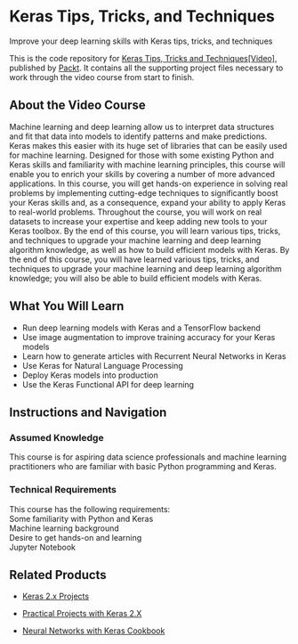 # Keras Tips, Tricks, and Techniques
Improve your deep learning skills with Keras tips, tricks, and techniques	


This is the code repository for [Keras Tips, Tricks and Techniques[Video]](https://www.packtpub.com/data/keras-tips-tricks-and-techniques-video), published by [Packt](https://www.packtpub.com/?utm_source=github). It contains all the supporting project files necessary to work through the video course from start to finish.

## About the Video Course
Machine learning and deep learning allow us to interpret data structures and fit that data into models to identify patterns and make predictions. Keras makes this easier with its huge set of libraries that can be easily used for machine learning.
Designed for those with some existing Python and Keras skills and familiarity with machine learning principles, this course will enable you to enrich your skills by covering a number of more advanced applications. In this course, you will get hands-on experience in solving real problems by implementing cutting-edge techniques to significantly boost your Keras skills and, as a consequence, expand your ability to apply Keras to real-world problems. Throughout the course, you will work on real datasets to increase your expertise and keep adding new tools to your Keras toolbox.
By the end of this course, you will learn various tips, tricks, and techniques to upgrade your machine learning and deep learning algorithm knowledge, as well as how to build efficient models with Keras.
By the end of this course, you will have learned various tips, tricks, and techniques to upgrade your machine learning and deep learning algorithm knowledge; you will also be able to build efficient models with Keras.


<H2>What You Will Learn</H2>
<DIV class=book-info-will-learn-text>
<UL>
<LI>Run deep learning models with Keras and a TensorFlow backend
<LI>Use image augmentation to improve training accuracy for your Keras models
<LI>Learn how to generate articles with Recurrent Neural Networks in Keras
<LI>Use Keras for Natural Language Processing
<LI>Deploy Keras models into production
<LI>Use the Keras Functional API for deep learning
</LI></UL></DIV>

## Instructions and Navigation
### Assumed Knowledge
This course is for aspiring data science professionals and machine learning practitioners who are familiar with basic Python programming and Keras.	


### Technical Requirements
This course has the following requirements:<br/>
Some familiarity with Python and Keras<br/>
Machine learning background<br/>
Desire to get hands-on and learning<br/>
Jupyter Notebook<br/>






## Related Products
* [Keras 2.x Projects](https://www.packtpub.com/big-data-and-business-intelligence/keras-2x-projects-0)

* [Practical Projects with Keras 2.X](https://www.packtpub.com/big-data-and-business-intelligence/practical-projects-keras-2x)

* [Neural Networks with Keras Cookbook](https://www.packtpub.com/big-data-and-business-intelligence/neural-networks-keras-cookbook)



